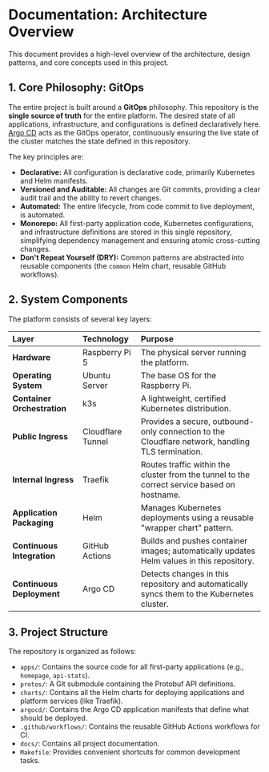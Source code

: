 # Documentation: Architecture Overview

This document provides a high-level overview of the architecture, design patterns, and core concepts used in this project.

## 1. Core Philosophy: GitOps

The entire project is built around a **GitOps** philosophy. This repository is the **single source of truth** for the entire platform. The desired state of all applications, infrastructure, and configurations is defined declaratively here. [Argo CD](https://argo-cd.readthedocs.io/) acts as the GitOps operator, continuously ensuring the live state of the cluster matches the state defined in this repository.

The key principles are:
-   **Declarative:** All configuration is declarative code, primarily Kubernetes and Helm manifests.
-   **Versioned and Auditable:** All changes are Git commits, providing a clear audit trail and the ability to revert changes.
-   **Automated:** The entire lifecycle, from code commit to live deployment, is automated.
-   **Monorepo:** All first-party application code, Kubernetes configurations, and infrastructure definitions are stored in this single repository, simplifying dependency management and ensuring atomic cross-cutting changes.
-   **Don't Repeat Yourself (DRY):** Common patterns are abstracted into reusable components (the `common` Helm chart, reusable GitHub workflows).

## 2. System Components

The platform consists of several key layers:

| Layer | Technology | Purpose |
| :--- | :--- | :--- |
| **Hardware** | Raspberry Pi 5 | The physical server running the platform. |
| **Operating System** | Ubuntu Server | The base OS for the Raspberry Pi. |
| **Container Orchestration** | k3s | A lightweight, certified Kubernetes distribution. |
| **Public Ingress** | Cloudflare Tunnel | Provides a secure, outbound-only connection to the Cloudflare network, handling TLS termination. |
| **Internal Ingress** | Traefik | Routes traffic within the cluster from the tunnel to the correct service based on hostname. |
| **Application Packaging** | Helm | Manages Kubernetes deployments using a reusable "wrapper chart" pattern. |
| **Continuous Integration** | GitHub Actions | Builds and pushes container images; automatically updates Helm values in this repository. |
| **Continuous Deployment** | Argo CD | Detects changes in this repository and automatically syncs them to the Kubernetes cluster. |

## 3. Project Structure

The repository is organized as follows:

-   `apps/`: Contains the source code for all first-party applications (e.g., `homepage`, `api-stats`).
-   `protos/`: A Git submodule containing the Protobuf API definitions.
-   `charts/`: Contains all the Helm charts for deploying applications and platform services (like Traefik).
-   `argocd/`: Contains the Argo CD application manifests that define what should be deployed.
-   `.github/workflows/`: Contains the reusable GitHub Actions workflows for CI.
-   `docs/`: Contains all project documentation.
-   `Makefile`: Provides convenient shortcuts for common development tasks.
